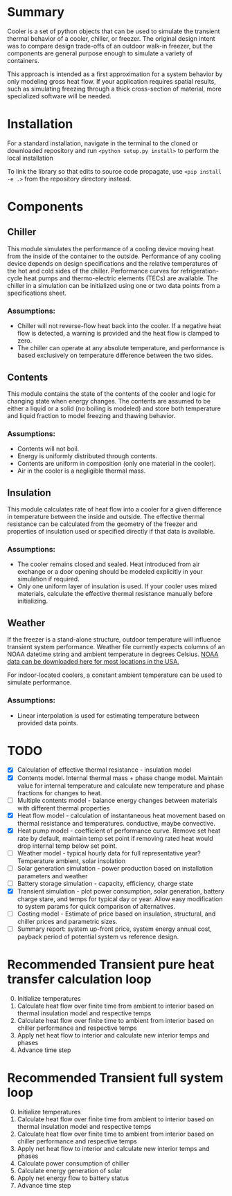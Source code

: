 # Summary
Cooler is a set of python objects that can be used to simulate the transient thermal behavior of a cooler, chiller, or freezer. The original design intent was to compare design trade-offs of an outdoor walk-in freezer, but the components are general purpose enough to simulate a variety of containers.

This approach is intended as a first approximation for a system behavior by only modeling gross heat flow. If your application requires spatial results, such as simulating freezing through a thick cross-section of material, more specialized software will be needed.

# Installation
For a standard installation, navigate in the terminal to the cloned or downloaded repository and run `<python setup.py install>` to perform the local installation

To link the library so that edits to source code propagate, use
`<pip install -e .>` from the repository directory instead.

# Components
## Chiller
This module simulates the performance of a cooling device moving heat from the inside of the container to the outside. Performance of any cooling device depends on design specifications and the relative temperatures of the hot and cold sides of the chiller. Performance curves for refrigeration-cycle heat pumps and thermo-electric elements (TECs) are available. The chiller in a simulation can be initialized using one or two data points from a specifications sheet.

### Assumptions:
* Chiller will not reverse-flow heat back into the cooler. If a negative heat flow is detected, a warning is provided and the heat flow is clamped to zero.
* The chiller can operate at any absolute temperature, and performance is based exclusively on temperature difference between the two sides.

## Contents
This module contains the state of the contents of the cooler and logic for changing state when energy changes. The contents are assumed to be either a liquid or a solid (no boiling is modeled) and store both temperature and liquid fraction to model freezing and thawing behavior.

### Assumptions:
* Contents will not boil.
* Energy is uniformly distributed through contents.
* Contents are uniform in composition (only one material in the cooler).
* Air in the cooler is a negligible thermal mass.

## Insulation
This module calculates rate of heat flow into a cooler for a given difference in temperature between the inside and outside. The effective thermal resistance can be calculated from the geometry of the freezer and properties of insulation used or specified directly if that data is available.

### Assumptions:
* The cooler remains closed and sealed. Heat introduced from air exchange or a door opening should be modeled explicitly in your simulation if required.
* Only one uniform layer of insulation is used. If your cooler uses mixed materials, calculate the effective thermal resistance manually before initializing.

## Weather
If the freezer is a stand-alone structure, outdoor temperature will influence transient system performance. Weather file currently expects columns of an NOAA datetime string and ambient temperature in degrees Celsius. <a href="https://www.ncei.noaa.gov/access/search/data-search/normals-hourly-2006-2020?dataTypes=HLY-TEMP-NORMAL&startDate=2021-12-31T23:00:00&endDate=2021-12-31T23:00:59">NOAA data can be downloaded here for most locations in the USA.</a>

For indoor-located coolers, a constant ambient temperature can be used to simulate performance.

### Assumptions:
* Linear interpolation is used for estimating temperature between provided data points.

# TODO

- [x] Calculation of effective thermal resistance - insulation model
- [x] Contents model. Internal thermal mass + phase change model. Maintain value for internal temperature and calculate new temperature and phase fractions for changes to heat.
- [ ] Multiple contents model - balance energy changes between materials with different thermal properties
- [x] Heat flow model - calculation of instantaneous heat movement based on thermal resistance and temperatures. conductive, maybe convective.
- [x] Heat pump model - coefficient of performance curve. Remove set heat rate by default, maintain temp set point if removing rated heat would drop internal temp below set point.
- [ ] Weather model - typical hourly data for full representative year? Temperature ambient, solar insolation
- [ ] Solar generation simulation - power production based on installation parameters and weather
- [ ] Battery storage simulation - capacity, efficiency, charge state
- [x] Transient simulation - plot power consumption, solar generation, battery charge stare, and  temps for typical day or year. Allow easy modification to system params for quick comparison of alternatives.
- [ ] Costing model - Estimate of price based on insulation, structural, and chiller prices and parametric sizes.
- [ ] Summary report: system up-front price, system energy annual cost, payback period of potential system vs reference design.

# Recommended Transient pure heat transfer calculation loop
0. Initialize temperatures
1. Calculate heat flow over finite time from ambient to interior based on thermal insulation model and respective temps
2. Calculate heat flow over finite time to ambient from interior based on chiller performance and respective temps
3. Apply net heat flow to interior and calculate new interior temps and phases
4. Advance time step

# Recommended Transient full system loop
0. Initialize temperatures
1. Calculate heat flow over finite time from ambient to interior based on thermal insulation model and respective temps
2. Calculate heat flow over finite time to ambient from interior based on chiller performance and respective temps
3. Apply net heat flow to interior and calculate new interior temps and phases
5. Calculate power consumption of chiller
6. Calculate energy generation of solar
7. Apply net energy flow to battery status
8. Advance time step
